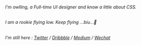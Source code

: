 ###### I'm owlling, a Full-time UI designer and know a little about CSS. 
###### I am a rookie flying low. Keep flying ...biu...🦉 

###### I'm still here : [Twitter](https://twitter.com/lingxianyijun) / [Dribbble](https://dribbble.com/owlling) / [Medium](https://medium.com/@owlling) / [Wechat](https://www.owlling.com/befriend)
